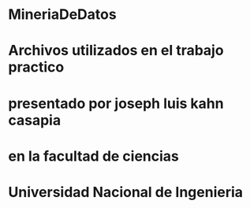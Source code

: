 # MineriaDeDatos
# Archivos utilizados en el trabajo practico
# presentado por joseph luis kahn casapia
# en la facultad de ciencias 
# Universidad Nacional de Ingenieria
